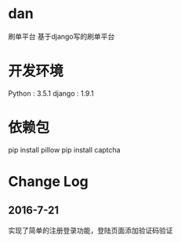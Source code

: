 dan
====================================
刷单平台
基于django写的刷单平台


开发环境
====================================
Python : 3.5.1
django : 1.9.1


依赖包
====================================
pip install pillow
pip install captcha

Change Log
====================================
2016-7-21
------------------------------------
实现了简单的注册登录功能，登陆页面添加验证码验证